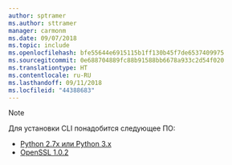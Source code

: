 ```yaml
---
author: sptramer
ms.author: sttramer
manager: carmonm
ms.date: 09/07/2018
ms.topic: include
ms.openlocfilehash: bfe55644e6915115b1ff130b45f7de6537409975
ms.sourcegitcommit: 0e688704889fc88b91588bb6678a933c2d54f020
ms.translationtype: HT
ms.contentlocale: ru-RU
ms.lasthandoff: 09/11/2018
ms.locfileid: "44388683"
---
```

> [!NOTE]
> Для установки CLI понадобится следующее ПО:
>
> * [Python 2.7x или Python 3.x](https://www.python.org/downloads/)
> * [OpenSSL 1.0.2](https://www.openssl.org/source/)

